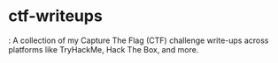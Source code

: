# ctf-writeups
: A collection of my Capture The Flag (CTF) challenge write-ups across platforms like TryHackMe, Hack The Box, and more.
